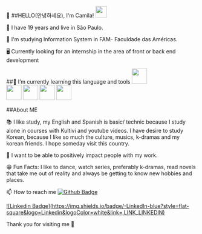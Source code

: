 👋 ##HELLO(안녕하세요), I'm Camila! <img src=https://github.com/TheDudeThatCode/TheDudeThatCode/blob/master/Assets/Earth.gif width="30">

🎈 I have 19 years and live in São Paulo.

🏫 I'm studying Information System in FAM- Faculdade das Américas.

🖥️ Currently looking for an internship in the area of front or back end development 

##📖 I’m currently learning this language and tools
  <img src="https://cdn.jsdelivr.net/gh/devicons/devicon/icons/javascript/javascript-original.svg" width="40"/>      
  <img src="https://cdn.jsdelivr.net/gh/devicons/devicon/icons/html5/html5-original-wordmark.svg" width="40"/>
  <img src="https://cdn.jsdelivr.net/gh/devicons/devicon/icons/postgresql/postgresql-original.svg" width="40"/>
  <img src="https://cdn.jsdelivr.net/gh/devicons/devicon/icons/python/python-original.svg" width="40"/>
  <img src="https://cdn.jsdelivr.net/gh/devicons/devicon/icons/css3/css3-original.svg" width="40"/>
  
 ##About ME
  
📚 I like study, my English and Spanish is basic/ technic because I study alone in courses with Kultivi and youtube videos.
I have desire to study Korean, because I like so much the culture, musics, k-dramas and my korean friends. I hope someday visit this country.

🌻 I want to be able to positively impact people with my work.

😁 Fun Facts: I like to dance, watch series, preferably k-dramas, read novels that take me out of reality and always be getting to know new hobbies and places.
 
📫 How to reach me [![Github Badge](https://img.shields.io/badge/-Github-000?style=flat-square&logo=Github&logoColor=white&link=LINK_GIT)](https://github.com/camjla)

[![Linkedin Badge](https://img.shields.io/badge/-LinkedIn-blue?style=flat-square&logo=Linkedin&logoColor=white&link= LINK_LINKEDIN)](https://www.linkedin.com/in/camila-tronco/) 


Thank you for visiting me 💙




<!---
camjla/camjla is a ✨ special ✨ repository because its `README.md` (this file) appears on your GitHub profile.
You can click the Preview link to take a look at your changes.
--->
